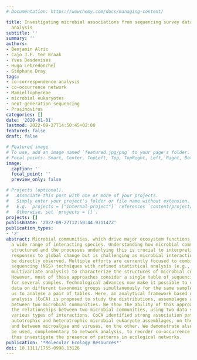 ```yaml
---
# Documentation: https://wowchemy.com/docs/managing-content/

title: Investigating microbial associations from sequencing survey data with co-correspondence
  analysis
subtitle: ''
summary: ''
authors:
- Benjamin Alric
- Cajo J.F. ter Braak
- Yves Desdevises
- Hugo Lebredonchel
- Stéphane Dray
tags:
- co-correspondence analysis
- co-occurrence network
- Mamiellophyceae
- microbial eukaryotes
- next-generation sequencing
- Prasinovirus
categories: []
date: '2020-01-01'
lastmod: 2022-09-27T14:50:45+02:00
featured: false
draft: false

# Featured image
# To use, add an image named `featured.jpg/png` to your page's folder.
# Focal points: Smart, Center, TopLeft, Top, TopRight, Left, Right, BottomLeft, Bottom, BottomRight.
image:
  caption: ''
  focal_point: ''
  preview_only: false

# Projects (optional).
#   Associate this post with one or more of your projects.
#   Simply enter your project's folder or file name without extension.
#   E.g. `projects = ["internal-project"]` references `content/project/deep-learning/index.md`.
#   Otherwise, set `projects = []`.
projects: []
publishDate: '2022-09-27T12:50:44.971147Z'
publication_types:
- '2'
abstract: Microbial communities, which drive major ecosystem functions, consist of
  a wide range of interacting species. Understanding how microbial communities are
  structured and the processes underlying this is crucial to interpreting ecosystem
  responses to global change but is challenging as microbial interactions cannot usually
  be directly observed. Multiple efforts are currently focused to combine next-generation
  sequencing (NGS) techniques with refined statistical analysis (e.g., network analysis,
  multivariate analysis) to characterize the structures of microbial communities.
  However, most of these approaches consider a single table of sequencing data measured
  for several samples. Technological advances now make it possible to collect NGS
  data on different taxonomic groups simultaneously for the same samples, allowing
  us to analyse a pair of tables. Here, an analytical framework based on co-correspondence
  analysis (CoCA) is proposed to study the distributions, assemblages and interactions
  between two microbial communities. We show the ability of this approach to highlight
  the relationships between two microbial communities, using two data sets exhibiting
  various types of interactions. CoCA identified strong association patterns between
  autotrophic and heterotrophic microbial eukaryote assemblages, on the one hand,
  and between microalgae and viruses, on the other. We demonstrate also how CoCA can
  be used, complementary to network analysis, to reorder co-occurrence networks and
  thus investigate the presence of patterns in ecological networks.
publication: '*Molecular Ecology Resources*'
doi: 10.1111/1755-0998.13126
---
```

